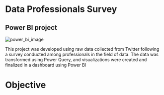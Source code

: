 # Data Professionals Survey

## Power BI project

![power_bi_image](assets/images/Microsoft_Power_BI_Icon_Animation.gif)

This project was developed using raw data collected from Twitter following a survey conducted among professionals in the field of data. The data was transformed using Power Query, and visualizations were created and finalized in a dashboard using Power BI

# Objective 
